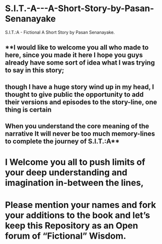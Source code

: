 # S.I.T.-A---A-Short-Story-by-Pasan-Senanayake
S.I.T.:A - Fictional A Short Story by Pasan Senanayake.

## **I would like to welcome you all who made to here, since you made it here I hope you guys already have some sort of idea what I was trying to say in this story; 
## though I have a huge story wind up in my head, I thought to give public the opportunity to add their versions and episodes to the story-line, one thing is certain 
## When you understand the core meaning of the narrative It will never be too much memory-lines to complete the journey of S.I.T.:A**

# I Welcome you all to push limits of your deep understanding and imagination in-between the lines, 
# Please mention your names and fork your additions to the book and let’s keep this Repository as an Open forum of “Fictional” Wisdom.
